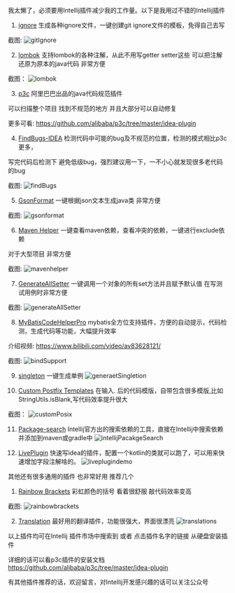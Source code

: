 
我太懒了，必须要用Intellij插件减少我的工作量。以下是我用过不错的Intellij插件

1. [ignore](https://plugins.jetbrains.com/plugin/7495--ignore)
生成各种ignore文件，一键创建git ignore文件的模板，免得自己去写

截图: 
![gitIgnore](https://gejun123456.coding.net/p/MyBatisCodeHelper-Pro/d/MyBatisCodeHelper-Pro/git/raw/master/screenshots/gitIgnore.gif)

2. [lombok](https://plugins.jetbrains.com/plugin/6317-lombok-plugin)
支持lombok的各种注解，从此不用写getter setter这些 可以把注解还原为原本的java代码 非常方便

截图：
![lombok](https://gejun123456.coding.net/p/MyBatisCodeHelper-Pro/d/MyBatisCodeHelper-Pro/git/raw/master/screenshots/lombok.gif)

3. [p3c](https://plugins.jetbrains.com/plugin/10046-alibaba-java-coding-guidelines)
阿里巴巴出品的java代码规范插件

可以扫描整个项目 找到不规范的地方 并且大部分可以自动修复 

更多可看: https://github.com/alibaba/p3c/tree/master/idea-plugin

4. [FindBugs-IDEA](https://plugins.jetbrains.com/plugin/3847-findbugs-idea)
检测代码中可能的bug及不规范的位置，检测的模式相比p3c更多，

写完代码后检测下 避免低级bug，强烈建议用一下，一不小心就发现很多老代码的bug

截图: 
![findBugs](https://gejun123456.coding.net/p/MyBatisCodeHelper-Pro/d/MyBatisCodeHelper-Pro/git/raw/master/screenshots/findBugs.gif)

5. [GsonFormat](https://plugins.jetbrains.com/plugin/7654-gsonformat)
一键根据json文本生成java类  非常方便

截图: 
![gsonformat](https://gejun123456.coding.net/p/MyBatisCodeHelper-Pro/d/MyBatisCodeHelper-Pro/git/raw/master/screenshots/gsonformat.gif)

6. [Maven Helper](https://plugins.jetbrains.com/plugin/7179-maven-helper)
一键查看maven依赖，查看冲突的依赖，一键进行exclude依赖

对于大型项目 非常方便

截图:
![mavenhelper](https://gejun123456.coding.net/p/MyBatisCodeHelper-Pro/d/MyBatisCodeHelper-Pro/git/raw/master/screenshots/mavenhelper.png)

7. [GenerateAllSetter](https://plugins.jetbrains.com/plugin/9360-generateallsetter)
一键调用一个对象的所有set方法并且赋予默认值 在写测试用例时非常方便

截图:
![generateAllSetter](https://gejun123456.coding.net/p/MyBatisCodeHelper-Pro/d/MyBatisCodeHelper-Pro/git/raw/master/screenshots/generateAllSetter.gif)

8. [MyBatisCodeHelperPro](https://plugins.jetbrains.com/plugin/9837-mybatiscodehelperpro)
mybatis全方位支持插件，方便的自动提示，代码检测，生成代码等功能，大幅提升效率

介绍视频: https://www.bilibili.com/video/av83628121/

截图: 
![bindSupport](https://gejun123456.coding.net/p/MyBatisCodeHelper-Pro/d/MyBatisCodeHelper-Pro/git/raw/master/screenshots/bindSupport.gif)

9. [singleton](https://plugins.jetbrains.com/plugin/9415-singleton)
一键生成单例
![generaetSingletion](https://gejun123456.coding.net/p/MyBatisCodeHelper-Pro/d/MyBatisCodeHelper-Pro/git/raw/master/screenshots/generaetSingletion.gif)

10. [Custom Postfix Templates](https://plugins.jetbrains.com/plugin/9862-custom-postfix-templates)
在输入. 后的代码模版，自带包含很多模版,比如StringUtils.isBlank,写代码效率提升很大 

截图：
![customPosix](https://gejun123456.coding.net/p/MyBatisCodeHelper-Pro/d/MyBatisCodeHelper-Pro/git/raw/master/screenshots/customPosix.gif)

11. [Package-search](https://plugins.jetbrains.com/plugin/12507-package-search)
Intellij官方出的搜索依赖的工具，直接在Intellij中搜索依赖并添加到maven或gradle中
![intellijPacakgeSearch](https://gejun123456.coding.net/p/MyBatisCodeHelper-Pro/d/MyBatisCodeHelper-Pro/git/raw/master/screenshots/intellijPacakgeSearch.gif)

12. [LivePlugin](https://plugins.jetbrains.com/plugin/7282-liveplugin/versions)
快速写idea的插件，配置一个kotlin的类就可以跑了，可以用来快速增加字段注解啥的。
![liveplugindemo](https://gejun123456.coding.net/p/MyBatisCodeHelper-Pro/d/MyBatisCodeHelper-Pro/git/raw/master/screenshots/liveplugindemo.gif)

其他还有很多通用的插件  也非常好用 推荐几个
1. [Rainbow Brackets](https://plugins.jetbrains.com/plugin/10080-rainbow-brackets)
彩虹颜色的括号  看着很舒服 敲代码效率变高

截图:
![rainbowbrackets](https://gejun123456.coding.net/p/MyBatisCodeHelper-Pro/d/MyBatisCodeHelper-Pro/git/raw/master/screenshots/rainbowbrackets.png)

2. [Translation](https://plugins.jetbrains.com/plugin/8579-translation)
最好用的翻译插件，功能很强大，界面很漂亮
![translations](https://gejun123456.coding.net/p/MyBatisCodeHelper-Pro/d/MyBatisCodeHelper-Pro/git/raw/master/screenshots/translations.gif)


以上插件均可在Intellij 插件市场中搜索到 或者 点击插件名字的链接 从硬盘安装插件

详细的话可以看p3c插件的安装文档 https://github.com/alibaba/p3c/tree/master/idea-plugin

有其他插件推荐的话，欢迎留言，对Intellij开发感兴趣的话可以关注公众号

